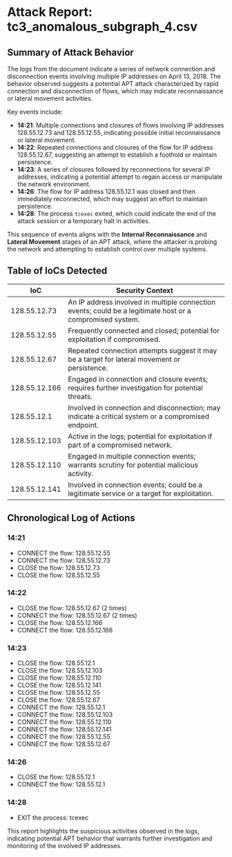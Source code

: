 # Attack Report: tc3_anomalous_subgraph_4.csv

## Summary of Attack Behavior

The logs from the document indicate a series of network connection and disconnection events involving multiple IP addresses on April 13, 2018. The behavior observed suggests a potential APT attack characterized by rapid connection and disconnection of flows, which may indicate reconnaissance or lateral movement activities. 

Key events include:
- **14:21**: Multiple connections and closures of flows involving IP addresses 128.55.12.73 and 128.55.12.55, indicating possible initial reconnaissance or lateral movement.
- **14:22**: Repeated connections and closures of the flow for IP address 128.55.12.67, suggesting an attempt to establish a foothold or maintain persistence.
- **14:23**: A series of closures followed by reconnections for several IP addresses, indicating a potential attempt to regain access or manipulate the network environment.
- **14:26**: The flow for IP address 128.55.12.1 was closed and then immediately reconnected, which may suggest an effort to maintain persistence.
- **14:28**: The process `tcexec` exited, which could indicate the end of the attack session or a temporary halt in activities.

This sequence of events aligns with the **Internal Reconnaissance** and **Lateral Movement** stages of an APT attack, where the attacker is probing the network and attempting to establish control over multiple systems.

## Table of IoCs Detected

| IoC                | Security Context                                                                                     |
|--------------------|-----------------------------------------------------------------------------------------------------|
| 128.55.12.73       | An IP address involved in multiple connection events; could be a legitimate host or a compromised system. |
| 128.55.12.55       | Frequently connected and closed; potential for exploitation if compromised.                        |
| 128.55.12.67       | Repeated connection attempts suggest it may be a target for lateral movement or persistence.       |
| 128.55.12.166      | Engaged in connection and closure events; requires further investigation for potential threats.    |
| 128.55.12.1        | Involved in connection and disconnection; may indicate a critical system or a compromised endpoint. |
| 128.55.12.103      | Active in the logs; potential for exploitation if part of a compromised network.                   |
| 128.55.12.110      | Engaged in multiple connection events; warrants scrutiny for potential malicious activity.         |
| 128.55.12.141      | Involved in connection events; could be a legitimate service or a target for exploitation.        |

## Chronological Log of Actions

### 14:21
- CONNECT the flow: 128.55.12.55
- CONNECT the flow: 128.55.12.73
- CLOSE the flow: 128.55.12.73
- CLOSE the flow: 128.55.12.55

### 14:22
- CLOSE the flow: 128.55.12.67 (2 times)
- CONNECT the flow: 128.55.12.67 (2 times)
- CLOSE the flow: 128.55.12.166
- CONNECT the flow: 128.55.12.166

### 14:23
- CLOSE the flow: 128.55.12.1
- CLOSE the flow: 128.55.12.103
- CLOSE the flow: 128.55.12.110
- CLOSE the flow: 128.55.12.141
- CLOSE the flow: 128.55.12.55
- CLOSE the flow: 128.55.12.67
- CONNECT the flow: 128.55.12.1
- CONNECT the flow: 128.55.12.103
- CONNECT the flow: 128.55.12.110
- CONNECT the flow: 128.55.12.141
- CONNECT the flow: 128.55.12.55
- CONNECT the flow: 128.55.12.67

### 14:26
- CLOSE the flow: 128.55.12.1
- CONNECT the flow: 128.55.12.1

### 14:28
- EXIT the process: tcexec

This report highlights the suspicious activities observed in the logs, indicating potential APT behavior that warrants further investigation and monitoring of the involved IP addresses.